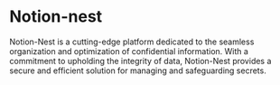 # Notion-nest
Notion-Nest is a cutting-edge platform dedicated to the seamless organization and optimization of confidential information. With a commitment to upholding the integrity of data, Notion-Nest provides a secure and efficient solution for managing and safeguarding secrets. 
